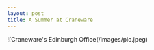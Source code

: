 ```yaml
---
layout: post
title: A Summer at Craneware
---
```

![Craneware's Edinburgh Office(/images/pic.jpeg)

